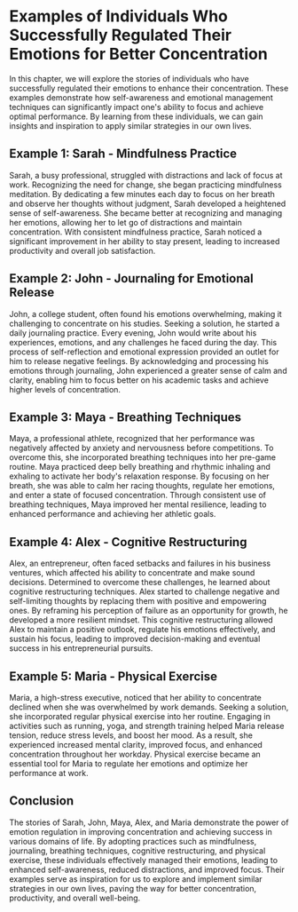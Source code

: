 Examples of Individuals Who Successfully Regulated Their Emotions for Better Concentration
===================================================================================================

In this chapter, we will explore the stories of individuals who have successfully regulated their emotions to enhance their concentration. These examples demonstrate how self-awareness and emotional management techniques can significantly impact one's ability to focus and achieve optimal performance. By learning from these individuals, we can gain insights and inspiration to apply similar strategies in our own lives.

**Example 1: Sarah - Mindfulness Practice**
-------------------------------------------

Sarah, a busy professional, struggled with distractions and lack of focus at work. Recognizing the need for change, she began practicing mindfulness meditation. By dedicating a few minutes each day to focus on her breath and observe her thoughts without judgment, Sarah developed a heightened sense of self-awareness. She became better at recognizing and managing her emotions, allowing her to let go of distractions and maintain concentration. With consistent mindfulness practice, Sarah noticed a significant improvement in her ability to stay present, leading to increased productivity and overall job satisfaction.

**Example 2: John - Journaling for Emotional Release**
------------------------------------------------------

John, a college student, often found his emotions overwhelming, making it challenging to concentrate on his studies. Seeking a solution, he started a daily journaling practice. Every evening, John would write about his experiences, emotions, and any challenges he faced during the day. This process of self-reflection and emotional expression provided an outlet for him to release negative feelings. By acknowledging and processing his emotions through journaling, John experienced a greater sense of calm and clarity, enabling him to focus better on his academic tasks and achieve higher levels of concentration.

**Example 3: Maya - Breathing Techniques**
------------------------------------------

Maya, a professional athlete, recognized that her performance was negatively affected by anxiety and nervousness before competitions. To overcome this, she incorporated breathing techniques into her pre-game routine. Maya practiced deep belly breathing and rhythmic inhaling and exhaling to activate her body's relaxation response. By focusing on her breath, she was able to calm her racing thoughts, regulate her emotions, and enter a state of focused concentration. Through consistent use of breathing techniques, Maya improved her mental resilience, leading to enhanced performance and achieving her athletic goals.

**Example 4: Alex - Cognitive Restructuring**
---------------------------------------------

Alex, an entrepreneur, often faced setbacks and failures in his business ventures, which affected his ability to concentrate and make sound decisions. Determined to overcome these challenges, he learned about cognitive restructuring techniques. Alex started to challenge negative and self-limiting thoughts by replacing them with positive and empowering ones. By reframing his perception of failure as an opportunity for growth, he developed a more resilient mindset. This cognitive restructuring allowed Alex to maintain a positive outlook, regulate his emotions effectively, and sustain his focus, leading to improved decision-making and eventual success in his entrepreneurial pursuits.

**Example 5: Maria - Physical Exercise**
----------------------------------------

Maria, a high-stress executive, noticed that her ability to concentrate declined when she was overwhelmed by work demands. Seeking a solution, she incorporated regular physical exercise into her routine. Engaging in activities such as running, yoga, and strength training helped Maria release tension, reduce stress levels, and boost her mood. As a result, she experienced increased mental clarity, improved focus, and enhanced concentration throughout her workday. Physical exercise became an essential tool for Maria to regulate her emotions and optimize her performance at work.

Conclusion
----------

The stories of Sarah, John, Maya, Alex, and Maria demonstrate the power of emotion regulation in improving concentration and achieving success in various domains of life. By adopting practices such as mindfulness, journaling, breathing techniques, cognitive restructuring, and physical exercise, these individuals effectively managed their emotions, leading to enhanced self-awareness, reduced distractions, and improved focus. Their examples serve as inspiration for us to explore and implement similar strategies in our own lives, paving the way for better concentration, productivity, and overall well-being.

